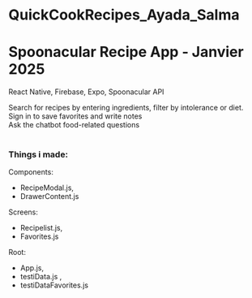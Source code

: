 # QuickCookRecipes_Ayada_Salma

# Spoonacular Recipe App - Janvier 2025
React Native, Firebase, Expo, Spoonacular API

Search for recipes by entering ingredients, filter by intolerance or diet.<br>
Sign in to save favorites and write notes<br>
Ask the chatbot food-related questions<br><br>

### Things i made:

Components:
  - RecipeModal.js,
  - DrawerContent.js
  
Screens:
  - Recipelist.js,
  - Favorites.js 

Root: 
  - App.js,
  - testiData.js ,
  - testiDataFavorites.js 
